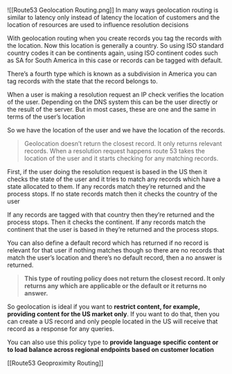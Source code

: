 ![[Route53 Geolocation Routing.png]]
In many ways geolocation routing is similar to latency only instead of latency the location of customers and the location of resources are used to influence resolution decisions

With geolocation routing when you create records you tag the records with the location. Now this location is generally a country. So using ISO standard country codes it can be continents again, using ISO continent codes such as SA for South America in this case or records can be tagged with default.

There’s a fourth type which is known as a subdivision in America you can tag records with the state that the record belongs to.

When a user is making a resolution request an IP check verifies the location of the user. Depending on the DNS system this can be the user directly or the result of the server. But in most cases, these are one and the same in terms of the user’s location

So we have the location of the user and we have the location of the records.

> Geolocation doesn’t return the closest record. It only returns relevant records. When a resolution request happens route 53 takes the location of the user and it starts checking for any matching records.

First, if the user doing the resolution request is based in the US then it checks the state of the user and it tries to match any records which have a state allocated to them. If any records match they’re returned and the process stops. If no state records match then it checks the country of the user

If any records are tagged with that country then they’re returned and the process stops. Then it checks the continent. If any records match the continent that the user is based in they’re returned and the process stops.

You can also define a default record which has returned if no record is relevant for that user if nothing matches though so there are no records that match the user’s location and there’s no default record, then a no answer is returned.

> **This type of routing policy does not return the closest record. It only returns any which are applicable or the default or it returns no answer.**

So geolocation is ideal if you want to **restrict content, for example, providing content for the US market only**. If you want to do that, then you can create a US record and only people located in the US will receive that record as a response for any queries.

You can also use this policy type to **provide language specific content or to load balance across regional endpoints based on customer location**

[[Route53 Geoproximity Routing]]